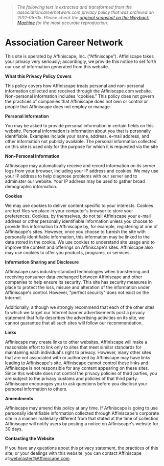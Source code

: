 > *The following text is extracted and transformed from the associationcareernetwork.com privacy policy that was archived on 2012-05-05. Please check the [original snapshot on the Wayback Machine](https://web.archive.org/web/20120505070147id_/http%3A//www.associationcareernetwork.com/displaycommon.cfm%3Fan%3D1%26subarticlenbr%3D49) for the most accurate reproduction.*

# Association Career Network

This site is operated by Affiniscape, Inc. (“Affiniscape”). Affiniscape takes your privacy very seriously; accordingly, we provide this notice to set forth our use of information generated from this website.

**What this Privacy Policy Covers**

This policy covers how Affiniscape treats personal and non-personal information collected and received through the Affiniscape.com website. Non-personal information includes “cookies.” This policy does not govern the practices of companies that Affiniscape does not own or control or people that Affiniscape does not employ or manage.

**Personal Information**

You may be asked to provide personal information in certain fields on this website. Personal information is information about you that is personally identifiable. Examples include your name, address, e-mail address, and other information not publicly available. The personal information collected on this site is used only for the purpose for which it is requested via the site 

**Non-Personal Information**

Affiniscape may automatically receive and record information on its server logs from your browser, including your IP address and cookies. We may use your IP address to help diagnose problems with our server and to administer our website. Your IP address may be used to gather broad demographic information.

**Cookies**

We may use cookies to deliver content specific to your interests. Cookies are text files we place in your computer's browser to store your preferences. Cookies, by themselves, do not tell Affiniscape your e-mail address or other personally identifiable information unless you choose to provide this information to Affiniscape by, for example, registering at one of Affiniscape's sites. However, once you choose to furnish the site with personally identifiable information, this information may be linked to the data stored in the cookie. We use cookies to understand site usage and to improve the content and offerings on Affiniscape's sites. Affiniscape also may use cookies to offer you products, programs, or services.

**Information Sharing and Disclosure**

Affiniscape uses industry-standard technologies when transferring and receiving consumer data exchanged between Affiniscape and other companies to help ensure its security. This site has security measures in place to protect the loss, misuse and alteration of the information under Affiniscape's control. However, "perfect security" does not exist on the Internet.

Additionally, although we strongly recommend that each of the other sites to which we target our Internet banner advertisements post a privacy statement that fully describes the advertising activities on its site, we cannot guarantee that all such sites will follow our recommendation.

**Links**

Affiniscape may create links to other websites. Affiniscape will make a reasonable effort to link only to sites that meet similar standards for maintaining each individual's right to privacy. However, many other sites that are not associated with or authorized by Affiniscape may have links leading to Affiniscape's site. Affiniscape cannot control these links and Affiniscape is not responsible for any content appearing on these sites. Since this website does not control the privacy policies of third parties, you are subject to the privacy customs and policies of that third party. Affiniscape encourages you to ask questions before you disclose your personal information to others.

**Amendments**

Affiniscape may amend this policy at any time. If Affiniscape is going to use personally identifiable information collected through Affiniscape's corporate site in a manner materially different from that stated at the time of collection Affiniscape will notify users by posting a notice on Affiniscape's website for 30 days.

**Contacting the Website**

If you have any questions about this privacy statement, the practices of this site, or your dealings with this website, you can contact Affiniscape at:[webmaster@Affiniscape.com](mailto:webmaster@Affiniscape.com).

